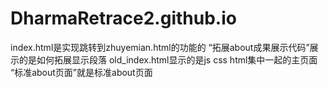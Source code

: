 # DharmaRetrace2.github.io
index.html是实现跳转到zhuyemian.html的功能的 “拓展about成果展示代码”展示的是如何拓展显示段落 old_index.html显示的是js css html集中一起的主页面 “标准about页面”就是标准about页面

